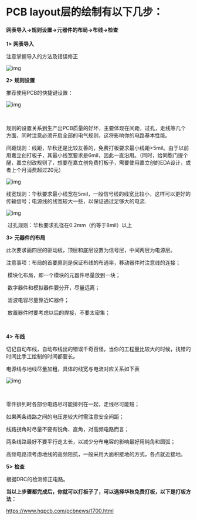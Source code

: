 # PCB layout层的绘制有以下几步：

#### 网表导入→规则设置→元器件的布局→布线→检查

**1>** **网表导入**

注意掌握导入的方法及错误修正

![img](file:///C:/Users/lenovo/AppData/Local/Temp/msohtmlclip1/01/clip_image002.png)

**2>** **规则设置**

 

推荐使用PCB的快捷键设置：

![img](file:///C:/Users/lenovo/AppData/Local/Temp/msohtmlclip1/01/clip_image004.png)

​    

规则的设置关系到生产出PCB质量的好坏，主要体现在间距，过孔，走线等几个方面，同时注意必须开启全部的电气规则，这将影响你的电路基本性能。

间距规则：线距，华秋还是比较友善的，免费打板要求最小线距>5mil。由于以前用嘉立创打板子，其最小线宽要求是6mil，因此一直沿用。（同时，给同胞门提个醒，嘉立创改规则了，想要在嘉立创免费打板子，需要使用嘉立创的EDA设计，或者上个月消费超过20元）

![img](file:///C:/Users/lenovo/AppData/Local/Temp/msohtmlclip1/01/clip_image006.png)

​    线宽规则：华秋要求最小线宽在5mil，一般信号线的线宽比较小，这样可以更好的传输信号；电源线的线宽较大一些，以保证通过足够大的电流.

![img](file:///C:/Users/lenovo/AppData/Local/Temp/msohtmlclip1/01/clip_image008.png)

​    过孔规则：华秋要求孔径在0.2mm（约等于8mil）以上

**3>** **元器件的布局**

此次要求画四层的驱动板，顶层和底层设置为信号层，中间两层为电源层。

注意事项：布局的首要原则是保证布线的布通率，移动器件时注意线的连接；

​        模块化布局，即一个模块的元器件尽量放到一块；

​        数字器件和模拟器件要分开，尽量远离；

​        滤波电容尽量靠近IC器件；

​     放置器件时要考虑以后的焊接，不要太密集；

​        

**4>** **布线**

切记自动布线，自动布线出的错误千奇百怪，当你的工程量比较大的时候，找错的时间比手工绘制的时间都要长。

电源线与地线尽量加粗，具体的线宽与电流对应关系如下表

 

![img](file:///C:/Users/lenovo/AppData/Local/Temp/msohtmlclip1/01/clip_image010.png)

​    

零件排列时各部份电路尽可能排列在一起，走线尽可能短；

如果两条线路之间的电压差较大时需注意安全间距；

线路拐角时尽量不要有锐角、直角，对高频电路而言；

两条线路最好不要平行走太长，以减少分布电容的影响最好用钝角和圆弧；

​    高频电路须考虑地线的高频阻抗，一般采用大面积接地的方式，各点就近接地。

 

**5>** **检查**

根据DRC的检测修正电路。

 

 

**当以上步骤都完成后，你就可以打板子了，可以选择华秋免费打板，以下是打板方法：**

https://www.hqpcb.com/pcbnews/1700.html

